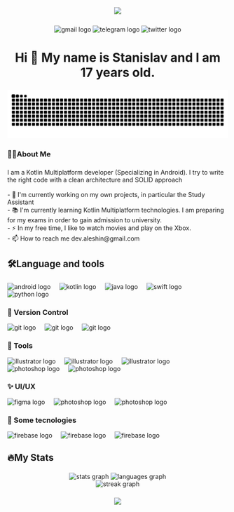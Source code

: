 <div align="center">
  <img height="250" src="https://avatars.githubusercontent.com/u/116388544?v=4"  />
</div>

###

<div align="center">
  <img src="https://img.shields.io/static/v1?message=Gmail&logo=gmail&label=&color=D14836&logoColor=white&labelColor=&style=for-the-badge" height="25" alt="gmail logo"  />
  <img src="https://img.shields.io/static/v1?message=Telegram&logo=telegram&label=&color=2CA5E0&logoColor=white&labelColor=&style=for-the-badge" height="25" alt="telegram logo"  />
  <img src="https://img.shields.io/static/v1?message=Twitter&logo=twitter&label=&color=1DA1F2&logoColor=white&labelColor=&style=for-the-badge" height="25" alt="twitter logo"  />
</div>

###

<h1 align="center">Hi 👋 My name is Stanislav  and I am 17 years old.</h1>

###

<img src="https://raw.githubusercontent.com/v1tzor/v1tzor/output/snake.svg" alt="Snake animation" />

###

<h3 align="left">👩‍💻About Me</h3>

###

<p align="left">
  I am a Kotlin Multiplatform developer (Specializing in Android). I try to write the right code with a clean architecture and SOLID approach<br><br>
  - 🔭 I'm currently working on my own projects, in particular the Study Assistant <br>
  - 📚 I'm currently learning Kotlin Multiplatform technologies. I am preparing for my exams in order to gain admission to university.<br>
  - ⚡ In my free time, I like to watch movies and play on the Xbox.<br>
  - 📫 How to reach me dev.aleshin@gmail.com</p>

###

## 🛠Language and tools

###

<div align="left">
  <img src="https://cdn.jsdelivr.net/gh/devicons/devicon/icons/android/android-original.svg" height="50" alt="android logo"  />
  <img width="12" />
  <img src="https://cdn.jsdelivr.net/gh/devicons/devicon/icons/kotlin/kotlin-original.svg" height="50" alt="kotlin logo"  />
  <img width="12" />
  <img src="https://cdn.jsdelivr.net/gh/devicons/devicon/icons/java/java-original.svg" height="50" alt="java logo"  />
  <img width="12" />
  <img src="https://cdn.jsdelivr.net/gh/devicons/devicon/icons/swift/swift-original.svg" height="50" alt="swift logo"  />
  <img width="12" />
  <img src="https://cdn.jsdelivr.net/gh/devicons/devicon/icons/python/python-original.svg" height="50" alt="python logo"  />
  <img width="12" />

 ### 🧰 Version Control
  
  <img src="https://cdn.jsdelivr.net/gh/devicons/devicon/icons/git/git-original.svg" height="50" alt="git logo"  />
  <img width="12" />
  <img src="https://user-images.githubusercontent.com/25181517/192108374-8da61ba1-99ec-41d7-80b8-fb2f7c0a4948.png" height="50" alt="git logo"  />
  <img width="12" />
  <img src="https://user-images.githubusercontent.com/25181517/192108376-c675d39b-90f6-4073-bde6-5a9291644657.png" height="50" alt="git logo"  />
  <img width="12" />


  ### 🔨 Tools

  <img src="https://user-images.githubusercontent.com/25181517/192108895-20dc3343-43e3-4a54-a90e-13a4abbc57b9.png" height="50" alt="illustrator logo"  />
  <img width="12" />
  <img src="https://user-images.githubusercontent.com/25181517/186711578-bf30cb30-40b7-4b45-95a5-bdf837c372e7.png" height="50" alt="illustrator logo"  />
  <img width="12" />
  <img src="https://skillicons.dev/icons?i=ai" height="50" alt="illustrator logo"  />
  <img width="12" />
  <img src="https://skillicons.dev/icons?i=ps" height="50" alt="photoshop logo"  />
  <img width="12" />
  <img src="https://skillicons.dev/icons?i=postman" height="50" alt="photoshop logo"  />
  <img width="12" />

  ### ✨ UI/UX
  <img src="https://cdn.jsdelivr.net/gh/devicons/devicon/icons/figma/figma-original.svg" height="50" alt="figma logo"  />
  <img width="12" />
  <img src="https://user-images.githubusercontent.com/25181517/189716058-71f74b6f-5936-40b5-92e3-00381e35ccb9.png" height="50" alt="photoshop logo"  />
  <img width="12" />
  <img src="https://user-images.githubusercontent.com/25181517/189716630-fe6c084c-6c66-43af-aa49-64c8aea4a5c2.png" height="50" alt="photoshop logo"  />
  <img width="12" />


  ### 📱 Some tecnologies
  <img src="https://cdn.jsdelivr.net/gh/devicons/devicon/icons/firebase/firebase-plain-wordmark.svg" height="50" alt="firebase logo"  />
  <img width="12" />
  <img src="https://skillicons.dev/icons?i=ktor" height="50" alt="firebase logo"  />
  <img width="12" />
  <img src="https://github.com/marwin1991/profile-technology-icons/assets/136815194/82df4543-236b-4e45-9604-5434e3faab17" height="50" alt="firebase logo"  />
  <img width="12" />
</div>

###

## 🔥My Stats

###

<div align="center">
  <img src="https://github-readme-stats.vercel.app/api?username=v1tzor&hide_title=false&hide_rank=false&show_icons=true&count_private=true&disable_animations=false&theme=dracula&locale=en&hide_border=false" height="150" alt="stats graph"  />
  <img src="https://github-readme-stats.vercel.app/api/top-langs?username=v1tzor&locale=en&hide_title=false&layout=compact&card_width=320&langs_count=5&theme=dracula&hide_border=false" height="150" alt="languages graph"  />
</div>

<div align="center">
  <img src="https://streak-stats.demolab.com?user=v1tzor&locale=en&mode=daily&theme=dark&hide_border=false&border_radius=5&order=3" height="220" alt="streak graph"  />
</div>

###

<div align="center">
  <img src="https://profile-counter.glitch.me/v1tzor/count.svg?"  />
</div>

###
